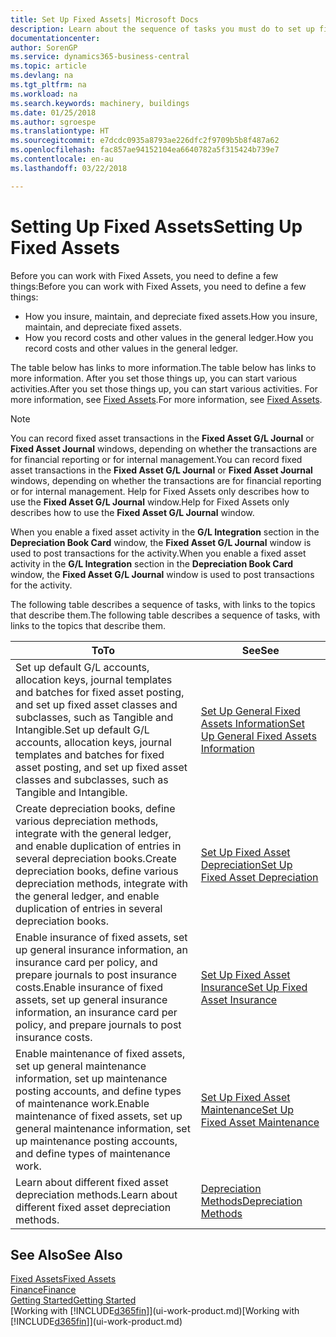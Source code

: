 ```yaml
---
title: Set Up Fixed Assets| Microsoft Docs
description: Learn about the sequence of tasks you must do to set up fixed assets, such as machinery or buildings.
documentationcenter: 
author: SorenGP
ms.service: dynamics365-business-central
ms.topic: article
ms.devlang: na
ms.tgt_pltfrm: na
ms.workload: na
ms.search.keywords: machinery, buildings
ms.date: 01/25/2018
ms.author: sgroespe
ms.translationtype: HT
ms.sourcegitcommit: e7dcdc0935a8793ae226dfc2f9709b5b8f487a62
ms.openlocfilehash: fac857ae94152104ea6640782a5f315424b739e7
ms.contentlocale: en-au
ms.lasthandoff: 03/22/2018

---
```

# <a name="setting-up-fixed-assets"></a><span data-ttu-id="45aa0-103">Setting Up Fixed Assets</span><span class="sxs-lookup"><span data-stu-id="45aa0-103">Setting Up Fixed Assets</span></span>
<span data-ttu-id="45aa0-104">Before you can work with Fixed Assets, you need to define a few things:</span><span class="sxs-lookup"><span data-stu-id="45aa0-104">Before you can work with Fixed Assets, you need to define a few things:</span></span>  

* <span data-ttu-id="45aa0-105">How you insure, maintain, and depreciate fixed assets.</span><span class="sxs-lookup"><span data-stu-id="45aa0-105">How you insure, maintain, and depreciate fixed assets.</span></span>  
* <span data-ttu-id="45aa0-106">How you record costs and other values in the general ledger.</span><span class="sxs-lookup"><span data-stu-id="45aa0-106">How you record costs and other values in the general ledger.</span></span>  

<span data-ttu-id="45aa0-107">The table below has links to more information.</span><span class="sxs-lookup"><span data-stu-id="45aa0-107">The table below has links to more information.</span></span> <span data-ttu-id="45aa0-108">After you set those things up, you can start various activities.</span><span class="sxs-lookup"><span data-stu-id="45aa0-108">After you set those things up, you can start various activities.</span></span> <span data-ttu-id="45aa0-109">For more information, see [Fixed Assets](fa-manage.md).</span><span class="sxs-lookup"><span data-stu-id="45aa0-109">For more information, see [Fixed Assets](fa-manage.md).</span></span>  

> [!NOTE]  
>   <span data-ttu-id="45aa0-110">You can record fixed asset transactions in the **Fixed Asset G/L Journal** or **Fixed Asset Journal** windows, depending on whether the transactions are for financial reporting or for internal management.</span><span class="sxs-lookup"><span data-stu-id="45aa0-110">You can record fixed asset transactions in the **Fixed Asset G/L Journal** or **Fixed Asset Journal** windows, depending on whether the transactions are for financial reporting or for internal management.</span></span> <span data-ttu-id="45aa0-111">Help for Fixed Assets only describes how to use the **Fixed Asset G/L Journal** window.</span><span class="sxs-lookup"><span data-stu-id="45aa0-111">Help for Fixed Assets only describes how to use the **Fixed Asset G/L Journal** window.</span></span>  

<span data-ttu-id="45aa0-112">When you enable a fixed asset activity in the **G/L Integration** section in the **Depreciation Book Card** window, the **Fixed Asset G/L Journal** window is used to post transactions for the activity.</span><span class="sxs-lookup"><span data-stu-id="45aa0-112">When you enable a fixed asset activity in the **G/L Integration** section in the **Depreciation Book Card** window, the **Fixed Asset G/L Journal** window is used to post transactions for the activity.</span></span>

<span data-ttu-id="45aa0-113">The following table describes a sequence of tasks, with links to the topics that describe them.</span><span class="sxs-lookup"><span data-stu-id="45aa0-113">The following table describes a sequence of tasks, with links to the topics that describe them.</span></span>  

| <span data-ttu-id="45aa0-114">To</span><span class="sxs-lookup"><span data-stu-id="45aa0-114">To</span></span> | <span data-ttu-id="45aa0-115">See</span><span class="sxs-lookup"><span data-stu-id="45aa0-115">See</span></span> |
| --- | --- |
| <span data-ttu-id="45aa0-116">Set up default G/L accounts, allocation keys, journal templates and batches for fixed asset posting, and set up fixed asset classes and subclasses, such as Tangible and Intangible.</span><span class="sxs-lookup"><span data-stu-id="45aa0-116">Set up default G/L accounts, allocation keys, journal templates and batches for fixed asset posting, and set up fixed asset classes and subclasses, such as Tangible and Intangible.</span></span> |[<span data-ttu-id="45aa0-117">Set Up General Fixed Assets Information</span><span class="sxs-lookup"><span data-stu-id="45aa0-117">Set Up General Fixed Assets Information</span></span>](fa-how-setup-general.md) |
| <span data-ttu-id="45aa0-118">Create depreciation books, define various depreciation methods, integrate with the general ledger, and enable duplication of entries in several depreciation books.</span><span class="sxs-lookup"><span data-stu-id="45aa0-118">Create depreciation books, define various depreciation methods, integrate with the general ledger, and enable duplication of entries in several depreciation books.</span></span> |[<span data-ttu-id="45aa0-119">Set Up Fixed Asset Depreciation</span><span class="sxs-lookup"><span data-stu-id="45aa0-119">Set Up Fixed Asset Depreciation</span></span>](fa-how-setup-depreciation.md) |
| <span data-ttu-id="45aa0-120">Enable insurance of fixed assets, set up general insurance information, an insurance card per policy, and prepare journals to post insurance costs.</span><span class="sxs-lookup"><span data-stu-id="45aa0-120">Enable insurance of fixed assets, set up general insurance information, an insurance card per policy, and prepare journals to post insurance costs.</span></span> |[<span data-ttu-id="45aa0-121">Set Up Fixed Asset Insurance</span><span class="sxs-lookup"><span data-stu-id="45aa0-121">Set Up Fixed Asset Insurance</span></span>](fa-how-setup-insurance.md) |
| <span data-ttu-id="45aa0-122">Enable maintenance of fixed assets, set up general maintenance information, set up maintenance posting accounts, and define types of maintenance work.</span><span class="sxs-lookup"><span data-stu-id="45aa0-122">Enable maintenance of fixed assets, set up general maintenance information, set up maintenance posting accounts, and define types of maintenance work.</span></span> |[<span data-ttu-id="45aa0-123">Set Up Fixed Asset Maintenance</span><span class="sxs-lookup"><span data-stu-id="45aa0-123">Set Up Fixed Asset Maintenance</span></span>](fa-how-setup-maintenance.md) |
| <span data-ttu-id="45aa0-124">Learn about different fixed asset depreciation methods.</span><span class="sxs-lookup"><span data-stu-id="45aa0-124">Learn about different fixed asset depreciation methods.</span></span> |[<span data-ttu-id="45aa0-125">Depreciation Methods</span><span class="sxs-lookup"><span data-stu-id="45aa0-125">Depreciation Methods</span></span>](fa-depreciation-methods.md) |

## <a name="see-also"></a><span data-ttu-id="45aa0-126">See Also</span><span class="sxs-lookup"><span data-stu-id="45aa0-126">See Also</span></span>
[<span data-ttu-id="45aa0-127">Fixed Assets</span><span class="sxs-lookup"><span data-stu-id="45aa0-127">Fixed Assets</span></span>](fa-manage.md)  
[<span data-ttu-id="45aa0-128">Finance</span><span class="sxs-lookup"><span data-stu-id="45aa0-128">Finance</span></span>](finance.md)  
[<span data-ttu-id="45aa0-129">Getting Started</span><span class="sxs-lookup"><span data-stu-id="45aa0-129">Getting Started</span></span>](product-get-started.md)  
<span data-ttu-id="45aa0-130">[Working with [!INCLUDE[d365fin](includes/d365fin_md.md)]](ui-work-product.md)</span><span class="sxs-lookup"><span data-stu-id="45aa0-130">[Working with [!INCLUDE[d365fin](includes/d365fin_md.md)]](ui-work-product.md)</span></span>

